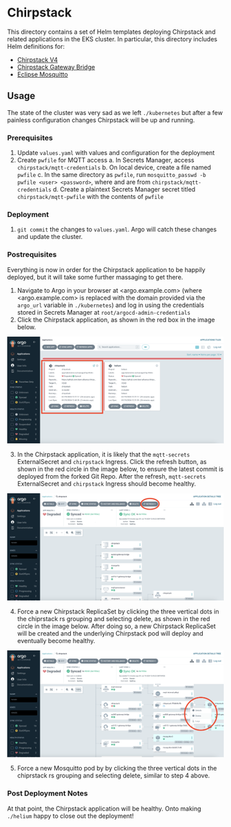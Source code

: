 # Chirpstack

This directory contains a set of Helm templates deploying Chirpstack and related applications in the EKS cluster. In particular, this directory includes Helm definitions for:

- [Chirpstack V4](https://www.chirpstack.io/docs/chirpstack/configuration.html)
- [Chirpstack Gateway Bridge](https://www.chirpstack.io/docs/chirpstack-gateway-bridge/configuration.html)
- [Eclipse Mosquitto](https://mosquitto.org/)

## Usage

The state of the cluster was very sad as we left `./kubernetes` but after a few painless configuration changes Chirpstack will be up and running.

### Prerequisites

1. Update `values.yaml` with values and configuration for the deployment
2. Create `pwfile` for MQTT access
  a. In Secrets Manager, access `chirpstack/mqtt-credentials`
  b. On local device, create a file named `pwfile`
  c. In the same directory as `pwfile`, run `mosquitto_passwd -b pwfile <user> <password>`, where <user> and <password> are from `chirpstack/mqtt-credentials`
  d. Create a plaintext Secrets Manager secret titled `chirpstack/mqtt-pwfile` with the contents of `pwfile`

### Deployment

1. `git commit` the changes to `values.yaml`. Argo will catch these changes and update the cluster.

### Postrequisites

Everything is now in order for the Chirpstack application to be happily deployed, but it will take some further massaging to get there.

1. Navigate to Argo in your browser at <argo.example.com> (where <argo.example.com> is replaced with the domain provided via the `argo_url` variable in `./kubernetes`) and log in using the credentials stored in Secrets Manager at `root/argocd-admin-credentials`
2. Click the Chirpstack application, as shown in the red box in the image below.

![Argo Dashboard Chirpstack](../static/argo-1.png)

3. In the Chirpstack application, it is likely that the `mqtt-secrets` ExternalSecret and `chirpstack` Ingress. Click the refresh button, as shown in the red circle in the image below, to ensure the latest commit is deployed from the forked Git Repo. After the refresh, `mqtt-secrets` ExternalSecret and `chirpstack` Ingress should become healthy.

![Argo Refresh Chirpstack](../static/argo-2.png)

4. Force a new Chirpstack ReplicaSet by clicking the three vertical dots in the chiprstack rs grouping and selecting delete, as shown in the red circle in the image below. After doing so, a new Chirpstack ReplicaSet will be created and the underlying Chirpstack pod will deploy and eventually become healthy.

![Argo Delete Chirpstack ReplicaSet](../static/argo-3.png)

5. Force a new Mosquitto pod by by clicking the three vertical dots in the chiprstack rs grouping and selecting delete, similar to step 4 above.

### Post Deployment Notes

At that point, the Chirpstack application will be healthy. Onto making `./helium` happy to close out the deployment!
